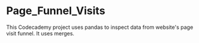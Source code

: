 # Page_Funnel_Visits
This Codecademy project uses pandas to inspect data from website's page visit funnel. It uses merges.
